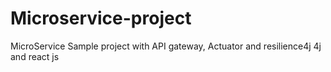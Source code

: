 # Microservice-project
MicroService Sample project  with API gateway, Actuator and resilience4j 4j and react js
